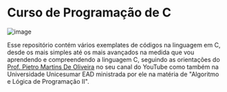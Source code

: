 # Curso de Programação de C
![image](https://user-images.githubusercontent.com/17755195/172257269-eda50f47-6c86-4fb0-bafc-89e146b81cfb.png)

 Esse repositório contém vários exemplates de códigos na linguagem em C, desde os mais simples até os mais avançados na medida que vou aprendendo e compreendendo a linguagem C, seguindo as orientações do [Prof. Pietro Martins De Oliveira](https://www.youtube.com/c/PietroMartinsDeOliveira/featured) no seu canal do YouTube como também na Universidade Unicesumar EAD ministrada por ele na matéria de "Algoritmo e Lógica de Programação II".
